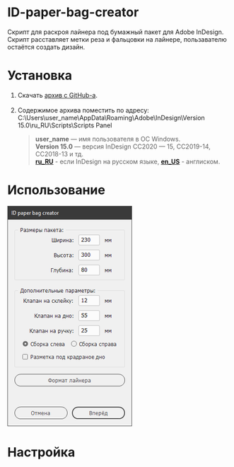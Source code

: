 # ID-paper-bag-creator
Скрипт для раскроя лайнера под бумажный пакет для  Adobe InDesign. <br> Скрипт расставляет метки реза и фальцовки на лайнере, пользавателю остаётся создать дизайн.

# Установка

1. Скачать [архив с GitHub-a](images/get-zip-1.png).<br>
      <br>
2. Содержимое архива поместить по адресу: <br> C:\Users\user_name\AppData\Roaming\Adobe\InDesign\Version 15.0\ru_RU\Scripts\Scripts Panel
     > **user_name** — имя пользователя в ОС Windows.<br> 
      **Version 15.0**  — версия InDesign CC2020 — 15, CC2019-14, CC2018-13 и тд.<br>
      **[ru_RU](images/install_ru.png)** - если InDesign на русском языке, **[en_US](images/install_en.png)** - англиском.<br>


# Использование
![screenshot of sample](images/01.PNG)

# Настройка
